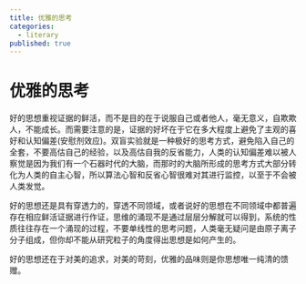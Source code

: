 ```yaml
---
title: 优雅的思考
categories:
  - literary
published: true
---
```


# 优雅的思考

好的思想重视证据的鲜活，而不是目的在于说服自己或者他人，毫无意义，自欺欺人，不能成长。而需要注意的是，证据的好坏在于它在多大程度上避免了主观的喜好和认知偏差(安慰剂效应)。双盲实验就是一种极好的思考方式，避免陷入自己的全套，不要高估自己的经验，以及高估自我的反省能力，人类的认知偏差难以被人察觉是因为我们有一个石器时代的大脑，而那时的大脑所形成的思考方式大部分转化为人类的自主心智，所以算法心智和反省心智很难对其进行监控，以至于不会被人类发觉。

好的思想还是具有穿透力的，穿透不同领域，或者说好的思想在不同领域中都普遍存在相应鲜活证据进行作证，思维的涌现不是通过层层分解就可以得到，系统的性质往往存在一个涌现的过程，不要单线性的思考问题，人类毫无疑问是由原子离子分子组成，但你却不能从研究粒子的角度得出思想是如何产生的。

好的思想还在于对美的追求，对美的苛刻，优雅的品味则是你思想唯一纯清的馈赠。

